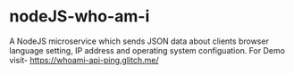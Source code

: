# nodeJS-who-am-i
A NodeJS microservice which sends JSON data about clients browser language setting, IP address and operating system configuation. For Demo visit- https://whoami-api-ping.glitch.me/ 
